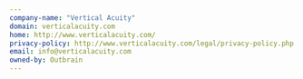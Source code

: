 ```yaml
---
company-name: "Vertical Acuity"
domain: verticalacuity.com
home: http://www.verticalacuity.com/
privacy-policy: http://www.verticalacuity.com/legal/privacy-policy.php
email: info@verticalacuity.com
owned-by: Outbrain
---
```




